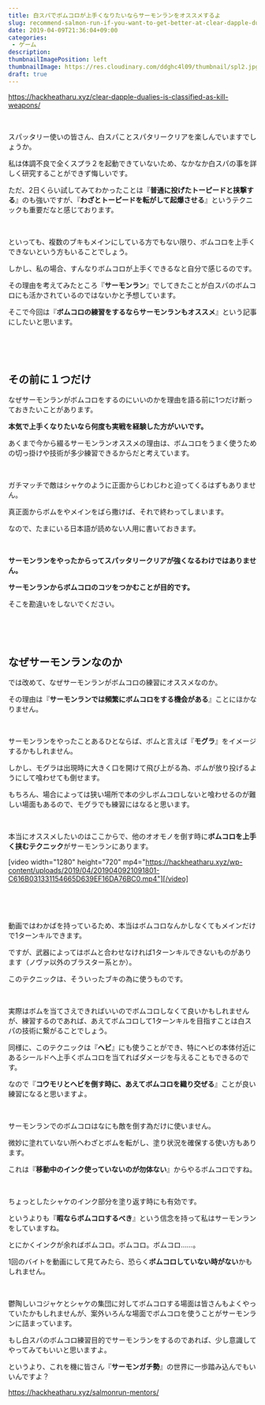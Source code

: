 ```yaml
---
title: 白スパでボムコロが上手くなりたいならサーモンランをオススメするよ
slug: recommend-salmon-run-if-you-want-to-get-better-at-clear-dapple-dualies
date: 2019-04-09T21:36:04+09:00
categories: 
 - ゲーム
description: 
thumbnailImagePosition: left
thumbnailImage: https://res.cloudinary.com/ddghc4l09/thumbnail/spl2.jpg
draft: true
---
```

<!--more-->

https://hackheatharu.xyz/clear-dapple-dualies-is-classified-as-kill-weapons/

&nbsp;

スパッタリー使いの皆さん、白スパことスパタリークリアを楽しんでいますでしょうか。

私は体調不良で全くスプラ２を起動できていないため、なかなか白スパの事を詳しく研究することができず悔しいです。

ただ、2日くらい試してみてわかったことは『<strong>普通に投げたトーピードと挟撃する</strong>』のも強いですが、『<strong>わざとトーピードを転がして起爆させる</strong>』というテクニックも重要だなと感じております。

&nbsp;

といっても、複数のブキもメインにしている方でもない限り、ボムコロを上手くできないという方もいることでしょう。

しかし、私の場合、すんなりボムコロが上手くできるなと自分で感じるのです。

その理由を考えてみたところ『<strong>サーモンラン</strong>』でしてきたことが白スパのボムコロにも活かされているのではないかと予想しています。

そこで今回は『<strong>ボムコロの練習をするならサーモンランもオススメ</strong>』という記事にしたいと思います。

&nbsp;

&nbsp;
<h2>その前に１つだけ</h2>
なぜサーモンランがボムコロをするのにいいのかを理由を語る前に1つだけ断っておきたいことがあります。

<strong>本気で上手くなりたいなら何度も実戦を経験した方がいいです。</strong>

あくまで今から綴るサーモンランオススメの理由は、ボムコロをうまく使うための切っ掛けや技術が多少練習できるからだと考えています。

&nbsp;

ガチマッチで敵はシャケのように正面からじわじわと迫ってくるはずもありません。

真正面からボムをやメインをばら撒けば、それで終わってしまいます。

なので、たまにいる日本語が読めない人用に書いておきます。

&nbsp;

<strong>サーモンランをやったからってスパッタリークリアが強くなるわけではありません。</strong>

<strong>サーモンランからボムコロのコツをつかむことが目的です。</strong>

そこを勘違いをしないでください。

&nbsp;

&nbsp;
<h2>なぜサーモンランなのか</h2>
では改めて、なぜサーモンランがボムコロの練習にオススメなのか。

その理由は『<strong>サーモンランでは頻繁にボムコロをする機会がある</strong>』ことにほかなりません。

&nbsp;

サーモンランをやったことあるひとならば、ボムと言えば『<strong>モグラ</strong>』をイメージするかもしれません。

しかし、モグラは出現時に大きく口を開けて飛び上がる為、ボムが放り投げるようにして喰わせても倒せます。

もちろん、場合によっては狭い場所で本の少しボムコロしないと喰わせるのが難しい場面もあるので、モグラでも練習にはなると思います。

&nbsp;

本当にオススメしたいのはここからで、他のオオモノを倒す時に<strong>ボムコロを上手く挟むテクニック</strong>がサーモンランにあります。

[video width="1280" height="720" mp4="https://hackheatharu.xyz/wp-content/uploads/2019/04/2019040921091801-C616B031331154665D639EF16DA76BC0.mp4"][/video]

&nbsp;

&nbsp;

動画ではわかばを持っているため、本当はボムコロなんかしなくてもメインだけで1ターンキルできます。

ですが、武器によってはボムと合わせなければ1ターンキルできないものがあります（ノヴァ以外のブラスター系とか）。

このテクニックは、そういったブキの為に使うものです。

&nbsp;

実際はボムを当てさえできればいいのでボムコロしなくて良いかもしれませんが、練習するのであれば、あえてボムコロして1ターンキルを目指すことは白スパの技術に繋がることでしょう。

同様に、このテクニックは『<strong>ヘビ</strong>』にも使うことができ、特にヘビの本体付近にあるシールドへ上手くボムコロを当てればダメージを与えることもできるのです。

なので『<strong>コウモリとヘビを倒す時に、あえてボムコロを織り交ぜる</strong>』ことが良い練習になると思いますよ。

&nbsp;

サーモンランでのボムコロはなにも敵を倒す為だけに使いません。

微妙に塗れていない所へわざとボムを転がし、塗り状況を確保する使い方もあります。

これは『<strong>移動中のインク使っていないのが勿体ない</strong>』からやるボムコロですね。

&nbsp;

ちょっとしたシャケのインク部分を塗り返す時にも有効です。

というよりも『<strong>暇ならボムコロするべき</strong>』という信念を持って私はサーモンランをしていますね。

とにかくインクが余ればボムコロ。ボムコロ。ボムコロ……。

1回のバイトを動画にして見てみたら、恐らく<strong>ボムコロしていない時がない</strong>かもしれません。

&nbsp;

鬱陶しいコジャケとシャケの集団に対してボムコロする場面は皆さんもよくやっていたかもしれませんが、案外いろんな場面でボムコロを使うことがサーモンランに詰まっています。

もし白スパのボムコロ練習目的でサーモンランをするのであれば、少し意識してやってみてもいいと思いますよ。

というより、これを機に皆さん『<strong>サーモンガチ勢</strong>』の世界に一歩踏み込んでもいいんですよ？

https://hackheatharu.xyz/salmonrun-mentors/
